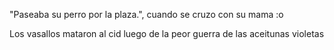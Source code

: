 
"Paseaba su perro por la plaza.", cuando se cruzo
con su mama :o 

Los vasallos mataron al cid luego de la peor guerra de las aceitunas violetas 
